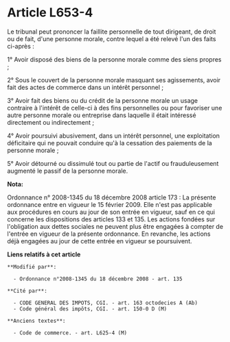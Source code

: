 # Article L653-4

Le tribunal peut prononcer la faillite personnelle de tout dirigeant, de droit ou de fait, d'une personne morale, contre
lequel a été relevé l'un des faits ci-après : 

1° Avoir disposé des biens de la personne morale comme des siens propres ; 

2° Sous le couvert de la personne morale masquant ses agissements, avoir fait des actes de commerce dans un intérêt
personnel ; 

3° Avoir fait des biens ou du crédit de la personne morale un usage contraire à l'intérêt de celle-ci à des fins personnelles
ou pour favoriser une autre personne morale ou entreprise dans laquelle il était intéressé directement ou indirectement ; 

4° Avoir poursuivi abusivement, dans un intérêt personnel, une exploitation déficitaire qui ne pouvait conduire qu'à la
cessation des paiements de la personne morale ; 

5° Avoir détourné ou dissimulé tout ou partie de l'actif ou frauduleusement augmenté le passif de la personne morale.

**Nota:**

Ordonnance n° 2008-1345 du 18 décembre 2008 article 173 : La présente ordonnance entre en vigueur le 15 février 2009. Elle
n'est pas applicable aux procédures en cours au jour de son entrée en vigueur, sauf en ce qui concerne les dispositions des
articles 133 et 135. Les actions fondées sur l'obligation aux dettes sociales ne peuvent plus être engagées à compter de
l'entrée en vigueur de la présente ordonnance. En revanche, les actions déjà engagées au jour de cette entrée en vigueur se
poursuivent.

**Liens relatifs à cet article**

	**Modifié par**:

	  - Ordonnance n°2008-1345 du 18 décembre 2008 - art. 135

	**Cité par**:

	  - CODE GENERAL DES IMPOTS, CGI. - art. 163 octodecies A (Ab)
	  - Code général des impôts, CGI. - art. 150-0 D (M)

	**Anciens textes**:

	  - Code de commerce. - art. L625-4 (M)

